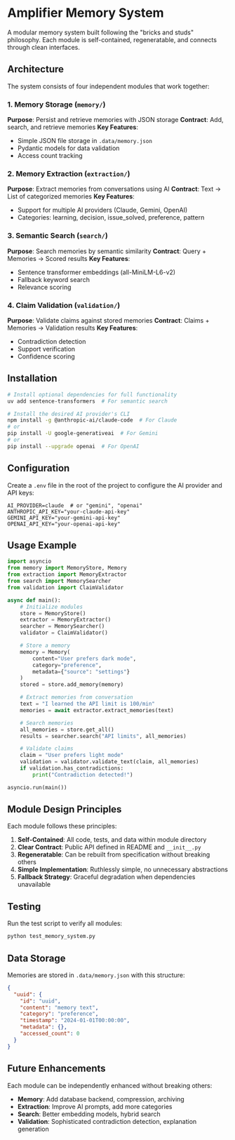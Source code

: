 # Amplifier Memory System

A modular memory system built following the "bricks and studs" philosophy. Each module is self-contained, regeneratable, and connects through clean interfaces.

## Architecture

The system consists of four independent modules that work together:

### 1. Memory Storage (`memory/`)

**Purpose**: Persist and retrieve memories with JSON storage
**Contract**: Add, search, and retrieve memories
**Key Features**:

- Simple JSON file storage in `.data/memory.json`
- Pydantic models for data validation
- Access count tracking

### 2. Memory Extraction (`extraction/`)

**Purpose**: Extract memories from conversations using AI
**Contract**: Text → List of categorized memories
**Key Features**:

- Support for multiple AI providers (Claude, Gemini, OpenAI)
- Categories: learning, decision, issue_solved, preference, pattern

### 3. Semantic Search (`search/`)

**Purpose**: Search memories by semantic similarity
**Contract**: Query + Memories → Scored results
**Key Features**:

- Sentence transformer embeddings (all-MiniLM-L6-v2)
- Fallback keyword search
- Relevance scoring

### 4. Claim Validation (`validation/`)

**Purpose**: Validate claims against stored memories
**Contract**: Claims + Memories → Validation results
**Key Features**:

- Contradiction detection
- Support verification
- Confidence scoring

## Installation

```bash
# Install optional dependencies for full functionality
uv add sentence-transformers  # For semantic search

# Install the desired AI provider's CLI
npm install -g @anthropic-ai/claude-code  # For Claude
# or
pip install -U google-generativeai  # For Gemini
# or
pip install --upgrade openai  # For OpenAI
```

## Configuration

Create a `.env` file in the root of the project to configure the AI provider and API keys:

```
AI_PROVIDER=claude  # or "gemini", "openai"
ANTHROPIC_API_KEY="your-claude-api-key"
GEMINI_API_KEY="your-gemini-api-key"
OPENAI_API_KEY="your-openai-api-key"
```

## Usage Example

```python
import asyncio
from memory import MemoryStore, Memory
from extraction import MemoryExtractor
from search import MemorySearcher
from validation import ClaimValidator

async def main():
    # Initialize modules
    store = MemoryStore()
    extractor = MemoryExtractor()
    searcher = MemorySearcher()
    validator = ClaimValidator()

    # Store a memory
    memory = Memory(
        content="User prefers dark mode",
        category="preference",
        metadata={"source": "settings"}
    )
    stored = store.add_memory(memory)

    # Extract memories from conversation
    text = "I learned the API limit is 100/min"
    memories = await extractor.extract_memories(text)

    # Search memories
    all_memories = store.get_all()
    results = searcher.search("API limits", all_memories)

    # Validate claims
    claim = "User prefers light mode"
    validation = validator.validate_text(claim, all_memories)
    if validation.has_contradictions:
        print("Contradiction detected!")

asyncio.run(main())
```

## Module Design Principles

Each module follows these principles:

1. **Self-Contained**: All code, tests, and data within module directory
2. **Clear Contract**: Public API defined in README and `__init__.py`
3. **Regeneratable**: Can be rebuilt from specification without breaking others
4. **Simple Implementation**: Ruthlessly simple, no unnecessary abstractions
5. **Fallback Strategy**: Graceful degradation when dependencies unavailable

## Testing

Run the test script to verify all modules:

```bash
python test_memory_system.py
```

## Data Storage

Memories are stored in `.data/memory.json` with this structure:

```json
{
  "uuid": {
    "id": "uuid",
    "content": "memory text",
    "category": "preference",
    "timestamp": "2024-01-01T00:00:00",
    "metadata": {},
    "accessed_count": 0
  }
}
```

## Future Enhancements

Each module can be independently enhanced without breaking others:

- **Memory**: Add database backend, compression, archiving
- **Extraction**: Improve AI prompts, add more categories
- **Search**: Better embedding models, hybrid search
- **Validation**: Sophisticated contradiction detection, explanation generation
